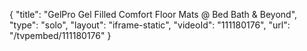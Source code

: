{
    "title": "GelPro Gel Filled Comfort Floor Mats @ Bed Bath &amp; Beyond",
    "type": "solo",
    "layout": "iframe-static",
    "videoId": "111180176",
    "url": "\/tvpembed\/111180176"
}